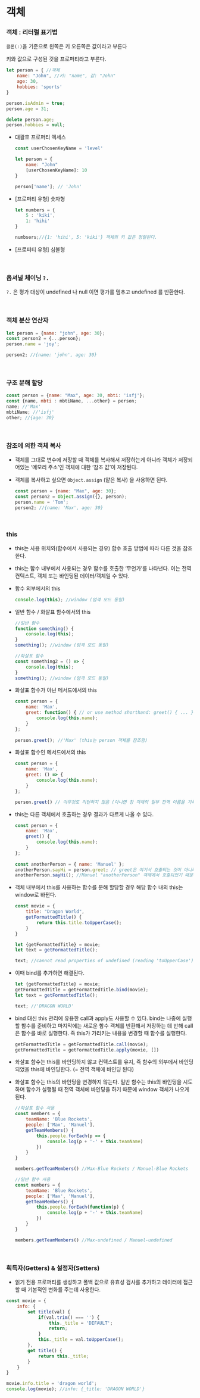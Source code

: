 # 객체
### 객체 : 리터럴 표기법

`콜론(:)`을 기준으로 왼쪽은 키 오른쪽은 값이라고 부른다

키와 값으로 구성된 것을 프로퍼티라고 부른다.

```jsx
let person = { //객체
	name: "John", //키: "name", 값: "John"
	age: 30,
    hobbies: 'sports'
}

person.isAdmin = true;
person.age = 31;

delete person.age;
person.hobbies = null;
```

- 대괄호 프로퍼티 엑세스

    ```jsx
    const userChosenKeyName = 'level'
    
    let person = {
        name: "John"
        [userChosenKeyName]: 10
    }
    
    person['name']; // 'John'
    ```

- [프로퍼티 유형] 숫자형

    ```jsx
    let numbers = {
        5 : 'kiki',
        1: 'hihi'
    }
    
    numbsers;//{1: 'hihi', 5: 'kiki'} 객체의 키 값은 정렬된다.
    ```

- [프로퍼티 유형] 심볼형

<br>

### 옵셔널 체이닝 `?.`

`?.` 은 평가 대상이 undefined 나 null 이면 평가를 멈추고 undefined 를 반환한다.

<br>

### 객체 분산 연산자

```jsx
let person = {name: "john", age: 30};
const person2 = {...person};
person.name = 'joy';

person2; //{name: 'john', age: 30}
```
<br>

### 구조 분해 할당

```jsx
const person = {name: "Max", age: 30, mbti: 'isfj'};
const {name, mbti : mbtiName, ...other} = person;
name; //'Max'
mbtiName; //'isfj'
other; //{age: 30}
```
<br>

### 참조에 의한 객체 복사

- 객체를 그대로 변수에 저장할 때 객체를 복사해서 저장하는게 아니라 객체가 저장되어있는 ‘메모리 주소’인 객체에 대한 ‘참조 값’이 저장된다.
- 객체를 복사하고 싶으면 `Object.assign` (얕은 복사) 을 사용하면 된다.

    ```jsx
    const person = {name: "Max", age: 30};
    const person2 = Object.assign({}, person);
    person.name = 'Tom';
    person2; //{name: 'Max', age: 30}
    ```
<br>

### this

- this는 사용 위치와(함수에서 사용되는 경우) 함수 호출 방법에 따라 다른 것을 참조한다.
- this는 함수 내부에서 사용되는 경우 함수를 호출한 ‘무언가’를 나타낸다. 이는 전역 컨텍스트, 객체 또는 바인딩된 데이터/객체일 수 있다.
- 함수 외부에서의 this

    ```jsx
    console.log(this); //window (엄격 모드 동일)
    ```

- 일반 함수 / 화살표 함수에서의 this

    ```jsx
    //일반 함수
    function something() { 
        console.log(this);
    }
    something(); //window (엄격 모드 동일)
    
    //화살표 함수
    const something2 = () => { 
        console.log(this);
    }
    something(); //window (엄격 모드 동일)
    ```

- 화살표 함수가 아닌 메서드에서의 this

    ```jsx
    const person = { 
        name: 'Max',
        greet: function() { // or use method shorthand: greet() { ... }
            console.log(this.name);
        }
    };
     
    person.greet(); //'Max' (this는 person 객체를 참조함)
    ```

- 화살표 함수인 메서드에서의 this

    ```jsx
    const person = { 
        name: 'Max',
        greet: () => {
            console.log(this.name);
        }
    };
    
    person.greet() // 아무것도 리턴하지 않음 (아니면 창 객체의 일부 전역 이름을 기록)
    ```

- this는 다른 객체에서 호출하는 경우 결과가 다르게 나올 수 있다.

    ```jsx
    const person = { 
        name: 'Max',
        greet() {
            console.log(this.name);
        }
    };
     
    const anotherPerson = { name: 'Manuel' };
    anotherPerson.sayHi = person.greet; // greet은 여기서 호출되는 것이 아니라 "anotherPerson" 객체의 새로운 프로퍼티/메서드에 할당됨.
    anotherPerson.sayHi(); //Manuel "anotherPerson" 객체에서 호출되었기 때문에 ‘Manuel’을 기록 => "this"는 호출한 "무언가"를 나타냄)
    ```

- 객체 내부에서 this를 사용하는 함수를 분해 할당할 경우 해당 함수 내의 this는 window로 바뀐다.

    ```jsx
    const movie = {
        title: "Dragon World",
        getFormattedTitle() {
            return this.title.toUpperCase();
        }
    }
    
    let {getFormattedTitle} = movie;
    let text = getFormattedTitle();
    
    text; //cannot read properties of undefined (reading 'toUpperCase')
    ```

- 이때 bind를 추가하면 해결된다.

    ```jsx
    let {getFormattedTitle} = movie;
    getFormattedTitle = getFormattedTitle.bind(movie);
    let text = getFormattedTitle();
    
    text; //'DRAGON WORLD'
    ```

- bind 대신 this 관리에 유용한 call과 apply도 사용할 수 있다.
  bind는 나중에 실행할 함수를 준비하고 마지막에는 새로운 함수 객체를 반환해서 저장하는 데 반해 call은 함수를 바로 실행한다. 즉 this가 가리키는 내용을 변경할 때 함수를 실행한다.

    ```jsx
    getFormattedTitle = getFormattedTitle.call(movie);
    getFormattedTitle = getFormattedTitle.apply(movie, [])
    ```

- 화살표 함수는 this를 바인딩하지 않고 컨텍스트를 유지, 즉 함수의 외부에서 바인딩 되었을 this에 바인딩한다. (= 전역 객체에 바인딩 된다)
- 화살표 함수는 this의 바인딩을 변경하지 않는다.
  일반 함수는 this의 바인딩을 시도하며 함수가 실행될 때 전역 객체에 바인딩을 하기 때문에 window 객체가 나오게 된다.

    ```jsx
    //화살표 함수 사용
    const members = {
        teamName: 'Blue Rockets', 
        people: ['Max', 'Manuel'],
        getTeamMembers() {
            this.people.forEach(p => {
                console.log(p + '-' + this.teamName)
            })
        }
    }
    
    members.getTeamMembers() //Max-Blue Rockets / Manuel-Blue Rockets
    ```

    ```jsx
    //일반 함수 사용 
    const members = {
        teamName: 'Blue Rockets', 
        people: ['Max', 'Manuel'],
        getTeamMembers() {
            this.people.forEach(function(p) {
                console.log(p + '-' + this.teamName)
            })
        }
    }
    
    members.getTeamMembers() //Max-undefined / Manuel-undefined
    ```
<br>

### 획득자(Getters) &  설정자(Setters)

- 읽기 전용 프로퍼티를 생성하고 폴백 값으로 유효성 검사를 추가하고 데이터에 접근할 때 기본적인 변화를 주는데 사용한다.

```jsx
const movie = {
    info: {
        set title(val) {
            if(val.trim() === '') {
                this._title = 'DEFAULT';
                return;
            }
            this._title = val.toUpperCase();
        },
        get title() {
            return this._title;
        }
    }
}

movie.info.title = 'dragon world';
console.log(movie); //info: {_title: 'DRAGON WORLD'}
```